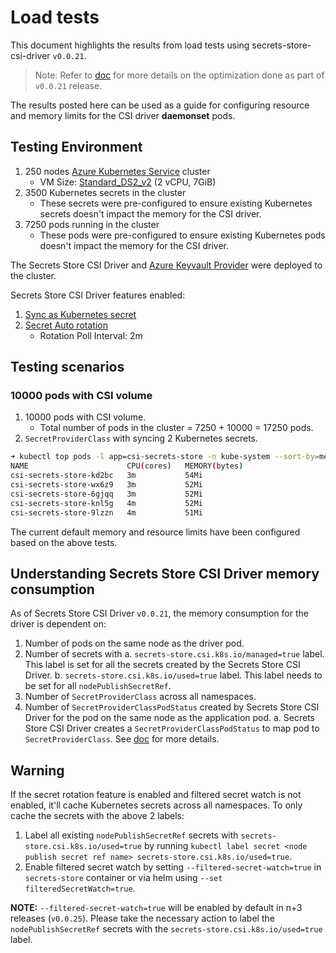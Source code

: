 # Load tests

This document highlights the results from load tests using secrets-store-csi-driver `v0.0.21`.

> Note: Refer to [doc](https://docs.google.com/document/d/1ba8gTC-i33Df6uiOB8rW8jBX2B0lK8LszUjYlPzNwlQ/edit?usp=sharing) for more details on the optimization done as part of `v0.0.21` release.

The results posted here can be used as a guide for configuring resource and memory limits for the CSI driver **daemonset** pods.

## Testing Environment

1. 250 nodes [Azure Kubernetes Service](https://azure.microsoft.com/en-us/services/kubernetes-service/) cluster
    - VM Size: [Standard_DS2_v2](https://docs.microsoft.com/en-us/azure/virtual-machines/dv2-dsv2-series#dsv2-series) (2 vCPU, 7GiB)
2. 3500 Kubernetes secrets in the cluster
    - These secrets were pre-configured to ensure existing Kubernetes secrets doesn't impact the memory for the CSI driver.
3. 7250 pods running in the cluster
    - These pods were pre-configured to ensure existing Kubernetes pods doesn't impact the memory for the CSI driver.

The Secrets Store CSI Driver and [Azure Keyvault Provider](https://azure.github.io/secrets-store-csi-driver-provider-azure/) were deployed to the cluster.

Secrets Store CSI Driver features enabled:

1. [Sync as Kubernetes secret](./topics/sync-as-kubernetes-secret.md)
2. [Secret Auto rotation](./topics/secret-auto-rotation.md)
    - Rotation Poll Interval: 2m

## Testing scenarios

### 10000 pods with CSI volume

1. 10000 pods with CSI volume.
    - Total number of pods in the cluster = 7250 + 10000 = 17250 pods.
2. `SecretProviderClass` with syncing 2 Kubernetes secrets.

```bash
➜ kubectl top pods -l app=csi-secrets-store -n kube-system --sort-by=memory
NAME                      CPU(cores)   MEMORY(bytes)
csi-secrets-store-kd2bc   3m           54Mi
csi-secrets-store-wx6z9   3m           52Mi
csi-secrets-store-6gjqq   3m           52Mi
csi-secrets-store-knl5g   4m           52Mi
csi-secrets-store-9lzzn   4m           51Mi
```

The current default memory and resource limits have been configured based on the above tests.

## Understanding Secrets Store CSI Driver memory consumption

As of Secrets Store CSI Driver `v0.0.21`, the memory consumption for the driver is dependent on:

1. Number of pods on the same node as the driver pod.
2. Number of secrets with
    a. `secrets-store.csi.k8s.io/managed=true` label. This label is set for all the secrets created by the Secrets Store CSI Driver.
    b. `secrets-store.csi.k8s.io/used=true` label. This label needs to be set for all `nodePublishSecretRef`.
3. Number of `SecretProviderClass` across all namespaces.
4. Number of `SecretProviderClassPodStatus` created by Secrets Store CSI Driver for the pod on the same node as the application pod.
   a. Secrets Store CSI Driver creates a `SecretProviderClassPodStatus` to map pod to `SecretProviderClass`. See [doc](./concepts.md#secretproviderclasspodstatus) for more details.

<aside class="note warning">
<h1>Warning</h1>

If the secret rotation feature is enabled and filtered secret watch is not enabled, it'll cache Kubernetes secrets across all namespaces. To only cache the secrets with the above 2 labels:

1. Label all existing `nodePublishSecretRef` secrets with `secrets-store.csi.k8s.io/used=true` by running `kubectl label secret <node publish secret ref name> secrets-store.csi.k8s.io/used=true`.
2. Enable filtered secret watch by setting `--filtered-secret-watch=true` in `secrets-store` container or via helm using `--set filteredSecretWatch=true`.

**NOTE:** `--filtered-secret-watch=true` will be enabled by default in n+3 releases (`v0.0.25`). Please take the necessary action to label the `nodePublishSecretRef` secrets with the `secrets-store.csi.k8s.io/used=true` label.
</aside>
